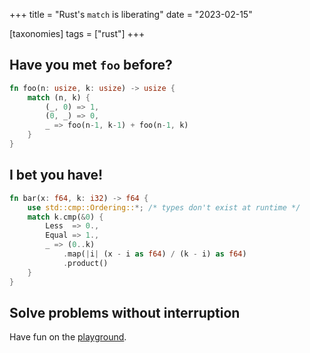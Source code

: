 +++
title = "Rust's `match` is liberating"
date = "2023-02-15"

[taxonomies]
tags = ["rust"]
+++

## Have you met `foo` before?

```rust
fn foo(n: usize, k: usize) -> usize {
    match (n, k) {
        (_, 0) => 1,
        (0, _) => 0,
        _ => foo(n-1, k-1) + foo(n-1, k)
    }
}
```

## I bet you have!

```rust
fn bar(x: f64, k: i32) -> f64 {
    use std::cmp::Ordering::*; /* types don't exist at runtime */
    match k.cmp(&0) {
        Less  => 0.,
        Equal => 1.,
        _ => (0..k)
            .map(|i| (x - i as f64) / (k - i) as f64)
            .product()
    }
}
```

## Solve problems without interruption

Have fun on the [playground](https://play.rust-lang.org/?version=stable&mode=debug&edition=2021).
